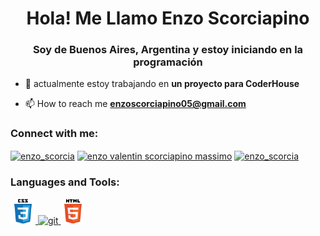 <h1 align="center">Hola! Me Llamo Enzo Scorciapino</h1>
<h3 align="center">Soy de Buenos Aires, Argentina y estoy iniciando en la programación</h3>

- 🔭 actualmente estoy trabajando en **un proyecto para CoderHouse**

- 📫 How to reach me **enzoscorciapino05@gmail.com**

<h3 align="left">Connect with me:</h3>
<p align="left">
<a href="https://twitter.com/enzo_scorcia" target="blank"><img align="center" src="https://raw.githubusercontent.com/rahuldkjain/github-profile-readme-generator/master/src/images/icons/Social/twitter.svg" alt="enzo_scorcia" height="30" width="40" /></a>
<a href="https://fb.com/enzo valentin scorciapino massimo" target="blank"><img align="center" src="https://raw.githubusercontent.com/rahuldkjain/github-profile-readme-generator/master/src/images/icons/Social/facebook.svg" alt="enzo valentin scorciapino massimo" height="30" width="40" /></a>
<a href="https://instagram.com/enzo_scorcia" target="blank"><img align="center" src="https://raw.githubusercontent.com/rahuldkjain/github-profile-readme-generator/master/src/images/icons/Social/instagram.svg" alt="enzo_scorcia" height="30" width="40" /></a>
</p>

<h3 align="left">Languages and Tools:</h3>
<p align="left"> <a href="https://www.w3schools.com/css/" target="_blank" rel="noreferrer"> <img src="https://raw.githubusercontent.com/devicons/devicon/master/icons/css3/css3-original-wordmark.svg" alt="css3" width="40" height="40"/> </a> <a href="https://git-scm.com/" target="_blank" rel="noreferrer"> <img src="https://www.vectorlogo.zone/logos/git-scm/git-scm-icon.svg" alt="git" width="40" height="40"/> </a> <a href="https://www.w3.org/html/" target="_blank" rel="noreferrer"> <img src="https://raw.githubusercontent.com/devicons/devicon/master/icons/html5/html5-original-wordmark.svg" alt="html5" width="40" height="40"/> </a> </p>
